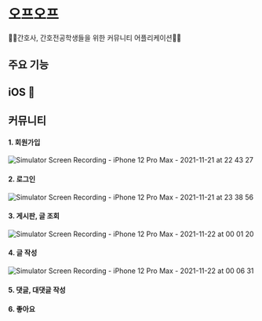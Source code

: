 # 오프오프

👩‍⚕️간호사, 간호전공학생들을 위한 커뮤니티 어플리케이션👨‍⚕️

## 주요 기능

## iOS 🍎
## 커뮤니티

#### 1. 회원가입
![Simulator Screen Recording - iPhone 12 Pro Max - 2021-11-21 at 22 43 27](https://user-images.githubusercontent.com/22260098/142764290-6c2c9bb0-abdf-46a0-91d5-ae7926d02ab2.gif)

#### 2. 로그인
![Simulator Screen Recording - iPhone 12 Pro Max - 2021-11-21 at 23 38 56](https://user-images.githubusercontent.com/22260098/142766352-f9131b21-7173-411b-a096-3554755c39a3.gif)

#### 3. 게시판, 글 조회
![Simulator Screen Recording - iPhone 12 Pro Max - 2021-11-22 at 00 01 20](https://user-images.githubusercontent.com/22260098/142767296-47e7dec6-abde-4b9e-8be6-8172fab14d6d.gif)

#### 4. 글 작성
![Simulator Screen Recording - iPhone 12 Pro Max - 2021-11-22 at 00 06 31](https://user-images.githubusercontent.com/22260098/142767474-de1645a5-54ef-4f12-8e1c-8d974bf7b4d5.gif)

#### 5. 댓글, 대댓글 작성


#### 6. 좋아요
